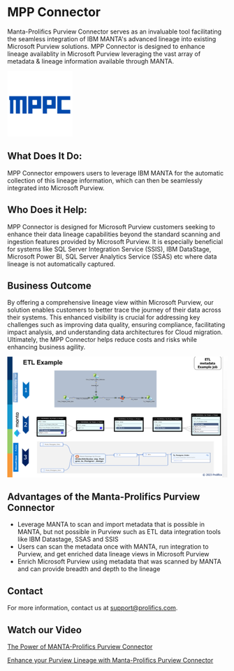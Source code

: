 # MPP Connector

Manta-Prolifics Purview Connector serves as an invaluable tool facilitating the seamless integration of IBM MANTA's advanced lineage into existing Microsoft Purview solutions. MPP Connector is designed to enhance lineage availablity in Microsoft Purview leveraging the vast array of metadata & lineage information available through MANTA.

![Alt Text](https://github.com/ProlificsPanther/MPPConnector/blob/Web/images/mpplogo.png)

## What Does It Do:

MPP Connector empowers users to leverage IBM MANTA for the automatic collection of this lineage information, which can then be seamlessly integrated into Microsoft Purview.

## Who Does it Help:

MPP Connector is designed for Microsoft Purview customers seeking to enhance their data lineage capabilities beyond the standard scanning and ingestion features provided by Microsoft Purview. It is especially beneficial for systems like SQL Server Integration Service (SSIS), IBM DataStage, Microsoft Power BI, SQL Server Analytics Service (SSAS) etc where data lineage is not automatically captured.

## Business Outcome
By offering a comprehensive lineage view within Microsoft Purview, our solution enables customers to better trace the journey of their data across their systems. This enhanced visibility is crucial for addressing key challenges such as improving data quality, ensuring compliance, facilitating impact analysis, and understanding data architectures for Cloud migration.
Ultimately, the MPP Connector helps reduce costs and risks while enhancing business agility.

![Alt Text](https://github.com/ProlificsPanther/MPPConnector/blob/Web/images/ETL-Example.png)

## Advantages of the Manta-Prolifics Purview Connector​

- Leverage MANTA to scan and import metadata that is possible in MANTA, but not possible in Purview such as ETL data integration tools like IBM Datastage, SSAS and SSIS 
- Users can scan the metadata once with MANTA, run integration to Purview, and get enriched data lineage views in Microsoft Purview​
- Enrich Microsoft Purview using metadata that was scanned by MANTA and can provide breadth and depth to the lineage ​​

## Contact

For more information, contact us at [support@prolifics.com](mailto:support@prolifics.com).

## Watch our Video

[The Power of MANTA-Prolifics Purview Connector](https://www.youtube.com/watch?v=tKdDe7rEieE)

[Enhance your Purview Lineage with Manta-Prolifics Purview Connector](https://youtu.be/g-PV1iH0a5I)

